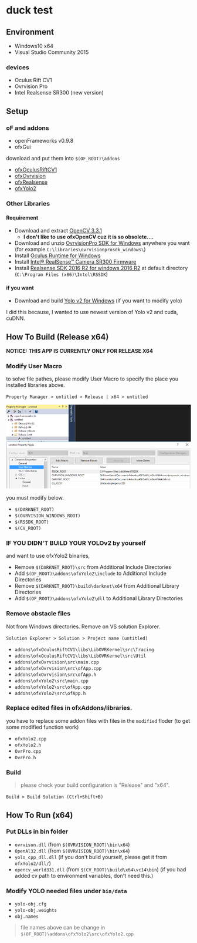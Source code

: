 # duck test

## Environment

- Windows10 x64
- Visual Studio Community 2015

### devices

- Oculus Rift CV1
- Ovrvision Pro
- Intel Realsense SR300 (new version)

## Setup

### oF and addons

- openFrameworks v0.9.8
- ofxGui

download and put them into `$(OF_ROOT)\addons`

- [ofxOculusRiftCV1](https://github.com/secondstory/ofxOculusRiftCV1)
- [ofxOvrvision](https://github.com/kuanju/ofxOvrvision)
- [ofxRealsense](https://github.com/tyhenry/ofxRealSense)
- [ofxYolo2](https://github.com/lab101/ofxYolo2)

### Other Libraries

#### Requirement

- Download and extract [OpenCV 3.3.1](https://github.com/opencv/opencv/releases/tag/3.3.1)
  - **I don't like to use ofxOpenCV cuz it is so obsolete....**
- Download and unzip [OvrvisionPro SDK for Windows](http://ovrvision.com/setup/) anywhere you want (for example `C:\libraries\ovrvisionprosdk_windows\`)
- Install [Oculus Runtime for Windows](https://www.oculus.com/setup/)
- Install [Intel® RealSense™ Camera SR300 Firmware](https://software.intel.com/en-us/realsense-sdk-windows-eol)
- Install [Realsense SDK 2016 R2 for windows 2016 R2](https://software.intel.com/en-us/realsense-sdk-windows-eol) at default directory (`C:\Program Files (x86)\Intel\RSSDK`)

#### if you want

- Download and build [Yolo v2 for Windows](https://github.com/AlexeyAB/darknet) (if you want to modify yolo)

I did this because, I wanted to use newest version of Yolo v2 and cuda, cuDNN.

## How To Build (Release x64)

**NOTICE: THIS APP IS CURRENTLY ONLY FOR RELEASE X64**

### Modify User Macro

to solve file pathes, please modify User Macro to specify the place you installed libraries above.

`Property Manager > untitled > Release | x64 > untitled`

![image](readmeimg/userdefinitions.png)

you must modify below.

* `$(DARKNET_ROOT)`
* `$(OVRVISION_WINDOWS_ROOT)`
* `$(RSSDK_ROOT)`
* `$(CV_ROOT)`

### IF YOU DIDN'T BUILD YOUR YOLOv2 by yourself

and want to use ofxYolo2 binaries,

- Remove `$(DARKNET_ROOT)\src` from Additional Include Directories
- Add `$(OF_ROOT)\addons\ofxYolo2\include` to Additional Include Directories
- Remove `$(DARKNET_ROOT)\build\darknet\x64` from Additional Library Directories
- Add `$(OF_ROOT)\addons\ofxYolo2\dll` to Additional Library Directories

### Remove obstacle files

Not from Windows directories. Remove on VS solution Explorer.

`Solution Explorer > Solution > Project name (untitled)`

- `addons\ofxOculusRiftCV1\libs\LibOVRKernel\src\Tracing`
- `addons\ofxOculusRiftCV1\libs\LibOVRKernel\src\Util`
- `addons\ofxOvrvision\src\main.cpp`
- `addons\ofxOvrvision\src\ofApp.cpp`
- `addons\ofxOvrvision\src\ofApp.h`
- `addons\ofxYolo2\src\main.cpp`
- `addons\ofxYolo2\src\ofApp.cpp`
- `addons\ofxYolo2\src\ofApp.h`

### Replace edited files in ofxAddons/libraries.

you have to replace some addon files with files in the `modified` floder (to get some modified function work)

- `ofxYolo2.cpp`
- `ofxYolo2.h`
- `OvrPro.cpp`
- `OvrPro.h`

### Build

> please check your build configuration is "Release" and "x64".

`Build > Build Solution (Ctrl+Shift+B)`

## How To Run (x64)

### Put DLLs in bin folder

- `ovrvison.dll` (from `$(OVRVISION_ROOT)\bin\x64`)
- `OpenAl32.dll` (from `$(OVRVISION_ROOT)\bin\x64`)
- `yolo_cpp_dll.dll` (if you don't build yourself, please get it from `ofxYolo2/dll/`)
- `opencv_world331.dll` (from `$(CV_ROOT)\build\x64\vc14\bin`) (if you had added cv path to environment variables, don't need this.)

### Modify YOLO needed files under `bin/data`

- `yolo-obj.cfg`
- `yolo-obj.weights`
- `obj.names`

> file names above can be change in `$(OF_ROOT)\addons\ofxYolo2\src\ofxYolo2.cpp`
